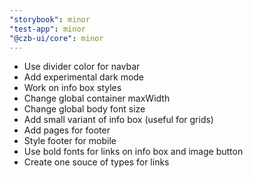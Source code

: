 ```yaml
---
"storybook": minor
"test-app": minor
"@czb-ui/core": minor
---
```


- Use divider color for navbar
- Add experimental dark mode
- Work on info box styles
- Change global container maxWidth
- Change global body font size
- Add small variant of info box (useful for grids)
- Add pages for footer
- Style footer for mobile
- Use bold fonts for links on info box and image button
- Create one souce of types for links
